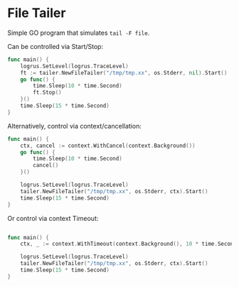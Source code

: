# File Tailer

Simple GO program that simulates `tail -F file`.

Can be controlled via Start/Stop:

```go
func main() {
	logrus.SetLevel(logrus.TraceLevel)
	ft := tailer.NewFileTailer("/tmp/tmp.xx", os.Stderr, nil).Start()
	go func() {
		time.Sleep(10 * time.Second)
		ft.Stop()
	}()
	time.Sleep(15 * time.Second)
}
```

Alternatively, control via context/cancellation:

```go
func main() {
	ctx, cancel := context.WithCancel(context.Background())
	go func() {
		time.Sleep(10 * time.Second)
		cancel()
	}()

	logrus.SetLevel(logrus.TraceLevel)
	tailer.NewFileTailer("/tmp/tmp.xx", os.Stderr, ctx).Start()
	time.Sleep(15 * time.Second)
}
```

Or control via context Timeout:

```go

func main() {
	ctx, _ := context.WithTimeout(context.Background(), 10 * time.Second)

	logrus.SetLevel(logrus.TraceLevel)
	tailer.NewFileTailer("/tmp/tmp.xx", os.Stderr, ctx).Start()
	time.Sleep(15 * time.Second)
}
```
